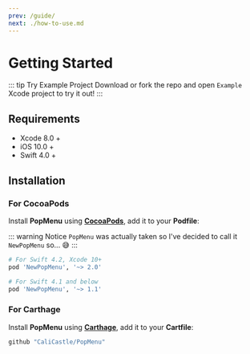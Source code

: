 ```yaml
---
prev: /guide/
next: ./how-to-use.md
---
```


# Getting Started

::: tip Try Example Project
Download or fork the repo and open `Example` Xcode project to try it out!
:::

## Requirements

- Xcode 8.0 +
- iOS 10.0 +
- Swift 4.0 +

## Installation

### For CocoaPods

Install **PopMenu** using [**CocoaPods**](https://cocoapods.org), add it to your **Podfile**:

::: warning Notice
 `PopMenu` was actually taken so I've decided to call it `NewPopMenu` so... :sweat_smile:
:::

```ruby
# For Swift 4.2, Xcode 10+
pod 'NewPopMenu', '~> 2.0'

# For Swift 4.1 and below
pod 'NewPopMenu', '~> 1.1'
```

### For Carthage

Install **PopMenu** using [**Carthage**](https://github.com/Carthage/Carthage), add it to your **Cartfile**:

```ruby
github "CaliCastle/PopMenu"
```

